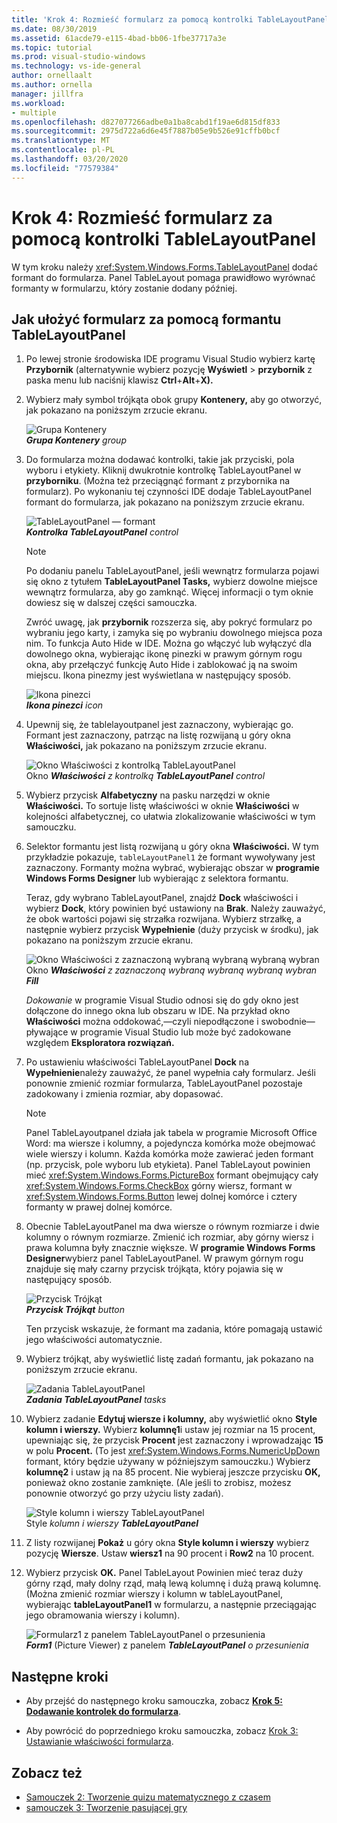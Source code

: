 ```yaml
---
title: 'Krok 4: Rozmieść formularz za pomocą kontrolki TableLayoutPanel'
ms.date: 08/30/2019
ms.assetid: 61acde79-e115-4bad-bb06-1fbe37717a3e
ms.topic: tutorial
ms.prod: visual-studio-windows
ms.technology: vs-ide-general
author: ornellaalt
ms.author: ornella
manager: jillfra
ms.workload:
- multiple
ms.openlocfilehash: d827077266adbe0a1ba8cabd1f19ae6d815df833
ms.sourcegitcommit: 2975d722a6d6e45f7887b05e9b526e91cffb0bcf
ms.translationtype: MT
ms.contentlocale: pl-PL
ms.lasthandoff: 03/20/2020
ms.locfileid: "77579384"
---
```

# <a name="step-4-lay-out-your-form-with-a-tablelayoutpanel-control"></a>Krok 4: Rozmieść formularz za pomocą kontrolki TableLayoutPanel

W tym kroku należy <xref:System.Windows.Forms.TableLayoutPanel> dodać formant do formularza. Panel TableLayout pomaga prawidłowo wyrównać formanty w formularzu, który zostanie dodany później.

## <a name="how-to-lay-out-your-form-with-a-tablelayoutpanel-control"></a>Jak ułożyć formularz za pomocą formantu TableLayoutPanel

1. Po lewej stronie środowiska IDE programu Visual Studio wybierz kartę **Przybornik** (alternatywnie wybierz pozycję **Wyświetl** > **przybornik** z paska menu lub naciśnij klawisz **Ctrl**+**Alt**+**X).**

1. Wybierz mały symbol trójkąta obok grupy **Kontenery,** aby go otworzyć, jak pokazano na poniższym zrzucie ekranu.

     ![Grupa Kontenery](../ide/media/express_toolbox.png)<br>
***Grupa Kontenery*** *group*

1. Do formularza można dodawać kontrolki, takie jak przyciski, pola wyboru i etykiety. Kliknij dwukrotnie kontrolkę TableLayoutPanel w **przyborniku**. (Można też przeciągnąć formant z przybornika na formularz). Po wykonaniu tej czynności IDE dodaje TableLayoutPanel formant do formularza, jak pokazano na poniższym zrzucie ekranu.

     ![TableLayoutPanel — formant](../ide/media/express_formtablelayout.png)<br>
***Kontrolka TableLayoutPanel*** *control*

    > [!NOTE]
    > Po dodaniu panelu TableLayoutPanel, jeśli wewnątrz formularza pojawi się okno z tytułem **TableLayoutPanel Tasks,** wybierz dowolne miejsce wewnątrz formularza, aby go zamknąć. Więcej informacji o tym oknie dowiesz się w dalszej części samouczka.

     Zwróć uwagę, jak **przybornik** rozszerza się, aby pokryć formularz po wybraniu jego karty, i zamyka się po wybraniu dowolnego miejsca poza nim. To funkcja Auto Hide w IDE. Można go włączyć lub wyłączyć dla dowolnego okna, wybierając ikonę pinezki w prawym górnym rogu okna, aby przełączyć funkcję Auto Hide i zablokować ją na swoim miejscu. Ikona pinezmy jest wyświetlana w następujący sposób.

     ![Ikona pinezci](../ide/media/express_pushpintoolbox.png)<br>
***Ikona pinezci*** *icon*

1. Upewnij się, że tablelayoutpanel jest zaznaczony, wybierając go. Formant jest zaznaczony, patrząc na listę rozwijaną u góry okna **Właściwości,** jak pokazano na poniższym zrzucie ekranu.

     ![Okno Właściwości z kontrolką TableLayoutPanel](../ide/media/express_controlspropwin.png)<br>
Okno ***Właściwości*** *z kontrolką* ***TableLayoutPanel*** *control*

1. Wybierz przycisk **Alfabetyczny** na pasku narzędzi w oknie **Właściwości.** To sortuje listę właściwości w oknie **Właściwości** w kolejności alfabetycznej, co ułatwia zlokalizowanie właściwości w tym samouczku.

1. Selektor formantu jest listą rozwijaną u góry okna **Właściwości.** W tym przykładzie pokazuje, `tableLayoutPanel1` że formant wywoływany jest zaznaczony. Formanty można wybrać, wybierając obszar w **programie Windows Forms Designer** lub wybierając z selektora formantu.

   Teraz, gdy wybrano TableLayoutPanel, znajdź **Dock** właściwości i wybierz **Dock**, który powinien być ustawiony na **Brak**. Należy zauważyć, że obok wartości pojawi się strzałka rozwijana. Wybierz strzałkę, a następnie wybierz przycisk **Wypełnienie** (duży przycisk w środku), jak pokazano na poniższym zrzucie ekranu.

     ![Okno Właściwości z zaznaczoną wybraną wybraną wybraną wybran](../ide/media/express_docktable.png)<br>
Okno ***Właściwości*** *z zaznaczoną* *wybraną wybraną wybraną wybran* ***Fill***

     *Dokowanie* w programie Visual Studio odnosi się do gdy okno jest dołączone do innego okna lub obszaru w IDE. Na przykład okno **Właściwości** można oddokować,&mdash;czyli niepodłączone i swobodnie&mdash;pływające w programie Visual Studio lub może być zadokowane względem **Eksploratora rozwiązań.**

1. Po ustawieniu właściwości TableLayoutPanel **Dock** na **Wypełnienie**należy zauważyć, że panel wypełnia cały formularz. Jeśli ponownie zmienić rozmiar formularza, TableLayoutPanel pozostaje zadokowany i zmienia rozmiar, aby dopasować.

    > [!NOTE]
    > Panel TableLayoutpanel działa jak tabela w programie Microsoft Office Word: ma wiersze i kolumny, a pojedyncza komórka może obejmować wiele wierszy i kolumn. Każda komórka może zawierać jeden formant (np. przycisk, pole wyboru lub etykieta). Panel TableLayout powinien mieć <xref:System.Windows.Forms.PictureBox> formant obejmujący cały <xref:System.Windows.Forms.CheckBox> górny wiersz, formant w <xref:System.Windows.Forms.Button> lewej dolnej komórce i cztery formanty w prawej dolnej komórce.

1. Obecnie TableLayoutPanel ma dwa wiersze o równym rozmiarze i dwie kolumny o równym rozmiarze. Zmienić ich rozmiar, aby górny wiersz i prawa kolumna były znacznie większe. W **programie Windows Forms Designer**wybierz panel TableLayoutPanel. W prawym górnym rogu znajduje się mały czarny przycisk trójkąta, który pojawia się w następujący sposób.

     ![Przycisk Trójkąt](../ide/media/express_iconblacktriangle.gif)<br>
***Przycisk Trójkąt*** *button*

     Ten przycisk wskazuje, że formant ma zadania, które pomagają ustawić jego właściwości automatycznie.

1. Wybierz trójkąt, aby wyświetlić listę zadań formantu, jak pokazano na poniższym zrzucie ekranu.

     ![Zadania TableLayoutPanel](../ide/media/express_tablepanel.png)<br>
***Zadania TableLayoutPanel*** *tasks*

1. Wybierz zadanie **Edytuj wiersze i kolumny,** aby wyświetlić okno **Style kolumn i wierszy.** Wybierz **kolumnę1**i ustaw jej rozmiar na 15 procent, upewniając się, że przycisk **Procent** jest zaznaczony i wprowadzając **15** w polu **Procent.** (To jest <xref:System.Windows.Forms.NumericUpDown> formant, który będzie używany w późniejszym samouczku.) Wybierz **kolumnę2** i ustaw ją na 85 procent. Nie wybieraj jeszcze przycisku **OK,** ponieważ okno zostanie zamknięte. (Ale jeśli to zrobisz, możesz ponownie otworzyć go przy użyciu listy zadań).

     ![Style kolumn i wierszy TableLayoutPanel](../ide/media/vs_tablelayoutpanel_setup.png)<br>
Style *kolumn i wierszy* ***TableLayoutPanel***

1. Z listy rozwijanej **Pokaż** u góry okna **Style kolumn i wierszy** wybierz pozycję **Wiersze**. Ustaw **wiersz1** na 90 procent i **Row2** na 10 procent.

1. Wybierz przycisk **OK.** Panel TableLayout Powinien mieć teraz duży górny rząd, mały dolny rząd, małą lewą kolumnę i dużą prawą kolumnę. (Można zmienić rozmiar wierszy i kolumn w tableLayoutPanel, wybierając **tableLayoutPanel1** w formularzu, a następnie przeciągając jego obramowania wierszy i kolumn).

     ![Formularz1 z panelem TableLayoutPanel o przesunienia](../ide/media/vs_formafterlayoutpanel.png)<br>
***Form1*** (Picture Viewer) z panelem ***TableLayoutPanel*** *o przesunienia*

## <a name="next-steps"></a>Następne kroki

* Aby przejść do następnego kroku samouczka, zobacz **[Krok 5: Dodawanie kontrolek do formularza](../ide/step-5-add-controls-to-your-form.md)**.

* Aby powrócić do poprzedniego kroku samouczka, zobacz [Krok 3: Ustawianie właściwości formularza](../ide/step-3-set-your-form-properties.md).

## <a name="see-also"></a>Zobacz też

* [Samouczek 2: Tworzenie quizu matematycznego z czasem](tutorial-2-create-a-timed-math-quiz.md)
* [samouczek 3: Tworzenie pasującej gry](tutorial-3-create-a-matching-game.md)
